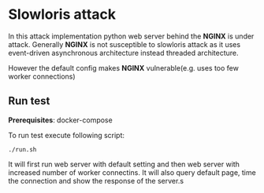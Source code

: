 # Slowloris attack

In this attack implementation python web server behind the
**NGINX** is under attack.
Generally **NGINX** is not susceptible to slowloris attack as 
it uses event-driven asynchronous architecture instead threaded
architecture.

However the default config makes **NGINX** vulnerable(e.g. uses too 
few worker connections)

## Run test


**Prerequisites**: docker-compose


To run test execute following script: 

`./run.sh`

It will first run web server with default setting and then 
web server with increased number of worker connectins.
It will also query default page, time the connection and 
show the response of the server.s

